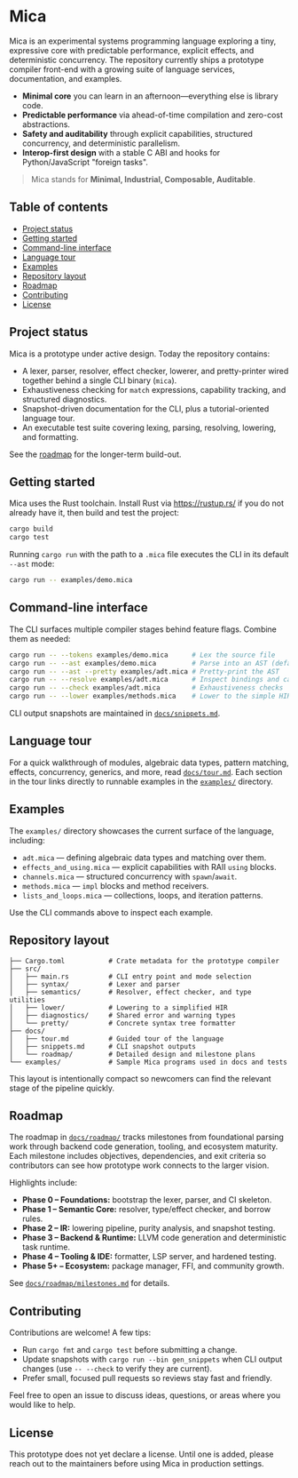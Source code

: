 # Mica

Mica is an experimental systems programming language exploring a tiny, expressive
core with predictable performance, explicit effects, and deterministic
concurrency. The repository currently ships a prototype compiler front-end with
a growing suite of language services, documentation, and examples.

- **Minimal core** you can learn in an afternoon—everything else is library
  code.
- **Predictable performance** via ahead-of-time compilation and zero-cost
  abstractions.
- **Safety and auditability** through explicit capabilities, structured
  concurrency, and deterministic parallelism.
- **Interop-first design** with a stable C ABI and hooks for Python/JavaScript
  "foreign tasks".

> Mica stands for **Minimal, Industrial, Composable, Auditable**.

## Table of contents

- [Project status](#project-status)
- [Getting started](#getting-started)
- [Command-line interface](#command-line-interface)
- [Language tour](#language-tour)
- [Examples](#examples)
- [Repository layout](#repository-layout)
- [Roadmap](#roadmap)
- [Contributing](#contributing)
- [License](#license)

## Project status

Mica is a prototype under active design. Today the repository contains:

- A lexer, parser, resolver, effect checker, lowerer, and pretty-printer wired
  together behind a single CLI binary (`mica`).
- Exhaustiveness checking for `match` expressions, capability tracking, and
  structured diagnostics.
- Snapshot-driven documentation for the CLI, plus a tutorial-oriented language
  tour.
- An executable test suite covering lexing, parsing, resolving, lowering, and
  formatting.

See the [roadmap](#roadmap) for the longer-term build-out.

## Getting started

Mica uses the Rust toolchain. Install Rust via <https://rustup.rs/> if you do not
already have it, then build and test the project:

```bash
cargo build
cargo test
```

Running `cargo run` with the path to a `.mica` file executes the CLI in its
default `--ast` mode:

```bash
cargo run -- examples/demo.mica
```

## Command-line interface

The CLI surfaces multiple compiler stages behind feature flags. Combine them as
needed:

```bash
cargo run -- --tokens examples/demo.mica      # Lex the source file
cargo run -- --ast examples/demo.mica         # Parse into an AST (default mode)
cargo run -- --ast --pretty examples/adt.mica # Pretty-print the AST
cargo run -- --resolve examples/adt.mica      # Inspect bindings and capabilities
cargo run -- --check examples/adt.mica        # Exhaustiveness checks
cargo run -- --lower examples/methods.mica    # Lower to the simple HIR
```

CLI output snapshots are maintained in [`docs/snippets.md`](docs/snippets.md).

## Language tour

For a quick walkthrough of modules, algebraic data types, pattern matching,
effects, concurrency, generics, and more, read [`docs/tour.md`](docs/tour.md).
Each section in the tour links directly to runnable examples in the
[`examples/`](examples) directory.

## Examples

The `examples/` directory showcases the current surface of the language,
including:

- `adt.mica` — defining algebraic data types and matching over them.
- `effects_and_using.mica` — explicit capabilities with RAII `using` blocks.
- `channels.mica` — structured concurrency with `spawn`/`await`.
- `methods.mica` — `impl` blocks and method receivers.
- `lists_and_loops.mica` — collections, loops, and iteration patterns.

Use the CLI commands above to inspect each example.

## Repository layout

```
├── Cargo.toml           # Crate metadata for the prototype compiler
├── src/
│   ├── main.rs          # CLI entry point and mode selection
│   ├── syntax/          # Lexer and parser
│   ├── semantics/       # Resolver, effect checker, and type utilities
│   ├── lower/           # Lowering to a simplified HIR
│   ├── diagnostics/     # Shared error and warning types
│   └── pretty/          # Concrete syntax tree formatter
├── docs/
│   ├── tour.md          # Guided tour of the language
│   ├── snippets.md      # CLI snapshot outputs
│   └── roadmap/         # Detailed design and milestone plans
└── examples/            # Sample Mica programs used in docs and tests
```

This layout is intentionally compact so newcomers can find the relevant stage of
the pipeline quickly.

## Roadmap

The roadmap in [`docs/roadmap/`](docs/roadmap) tracks milestones from
foundational parsing work through backend code generation, tooling, and
ecosystem maturity. Each milestone includes objectives, dependencies, and exit
criteria so contributors can see how prototype work connects to the larger
vision.

Highlights include:

- **Phase 0 – Foundations:** bootstrap the lexer, parser, and CI skeleton.
- **Phase 1 – Semantic Core:** resolver, type/effect checker, and borrow rules.
- **Phase 2 – IR:** lowering pipeline, purity analysis, and snapshot testing.
- **Phase 3 – Backend & Runtime:** LLVM code generation and deterministic task
  runtime.
- **Phase 4 – Tooling & IDE:** formatter, LSP server, and hardened testing.
- **Phase 5+ – Ecosystem:** package manager, FFI, and community growth.

See [`docs/roadmap/milestones.md`](docs/roadmap/milestones.md) for details.

## Contributing

Contributions are welcome! A few tips:

- Run `cargo fmt` and `cargo test` before submitting a change.
- Update snapshots with `cargo run --bin gen_snippets` when CLI output changes
  (use `-- --check` to verify they are current).
- Prefer small, focused pull requests so reviews stay fast and friendly.

Feel free to open an issue to discuss ideas, questions, or areas where you would
like to help.

## License

This prototype does not yet declare a license. Until one is added, please reach
out to the maintainers before using Mica in production settings.
